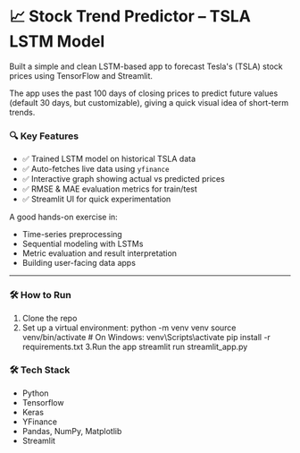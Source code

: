 # 📈 Stock Trend Predictor – TSLA LSTM Model

Built a simple and clean LSTM-based app to forecast Tesla's (TSLA) stock prices using TensorFlow and Streamlit.

The app uses the past 100 days of closing prices to predict future values (default 30 days, but customizable), giving a quick visual idea of short-term trends.

### 🔍 Key Features
- ✅ Trained LSTM model on historical TSLA data
- ✅ Auto-fetches live data using `yfinance`
- ✅ Interactive graph showing actual vs predicted prices
- ✅ RMSE & MAE evaluation metrics for train/test
- ✅ Streamlit UI for quick experimentation

A good hands-on exercise in:
- Time-series preprocessing
- Sequential modeling with LSTMs
- Metric evaluation and result interpretation
- Building user-facing data apps

---

### 🛠 How to Run
1. Clone the repo  
2. Set up a virtual environment:
   python -m venv venv
   source venv/bin/activate  # On Windows: venv\Scripts\activate
   pip install -r requirements.txt
3.Run the app
streamlit run streamlit_app.py

### 🛠 Tech Stack
- Python
- Tensorflow
- Keras
- YFinance
- Pandas, NumPy, Matplotlib
- Streamlit
